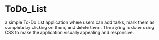 # ToDo_List
 a simple To-Do List application where users can add tasks, mark them as complete by clicking on them, and delete them. The styling is done using CSS to make the application visually appealing and responsive.
